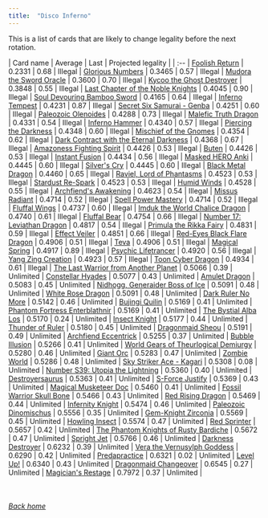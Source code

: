 ```yaml
---
title:  "Disco Inferno"
---
```


This is a list of cards that are likely to change legality before the next rotation.

| Card name | Average | Last | Projected legality |
| :-- |
[Foolish Return](https://db.ygoprodeck.com/card/?search=Foolish%20Return) | 0.2331 | 0.68 | Illegal |
[Glorious Numbers](https://db.ygoprodeck.com/card/?search=Glorious%20Numbers) | 0.3465 | 0.57 | Illegal |
[Mudora the Sword Oracle](https://db.ygoprodeck.com/card/?search=Mudora%20the%20Sword%20Oracle) | 0.3600 | 0.70 | Illegal |
[Kycoo the Ghost Destroyer](https://db.ygoprodeck.com/card/?search=Kycoo%20the%20Ghost%20Destroyer) | 0.3848 | 0.55 | Illegal |
[Last Chapter of the Noble Knights](https://db.ygoprodeck.com/card/?search=Last%20Chapter%20of%20the%20Noble%20Knights) | 0.4045 | 0.90 | Illegal |
[Soul Devouring Bamboo Sword](https://db.ygoprodeck.com/card/?search=Soul%20Devouring%20Bamboo%20Sword) | 0.4165 | 0.64 | Illegal |
[Inferno Tempest](https://db.ygoprodeck.com/card/?search=Inferno%20Tempest) | 0.4231 | 0.87 | Illegal |
[Secret Six Samurai - Genba](https://db.ygoprodeck.com/card/?search=Secret%20Six%20Samurai%20-%20Genba) | 0.4251 | 0.60 | Illegal |
[Paleozoic Olenoides](https://db.ygoprodeck.com/card/?search=Paleozoic%20Olenoides) | 0.4288 | 0.73 | Illegal |
[Malefic Truth Dragon](https://db.ygoprodeck.com/card/?search=Malefic%20Truth%20Dragon) | 0.4331 | 0.54 | Illegal |
[Inferno Hammer](https://db.ygoprodeck.com/card/?search=Inferno%20Hammer) | 0.4340 | 0.57 | Illegal |
[Piercing the Darkness](https://db.ygoprodeck.com/card/?search=Piercing%20the%20Darkness) | 0.4348 | 0.60 | Illegal |
[Mischief of the Gnomes](https://db.ygoprodeck.com/card/?search=Mischief%20of%20the%20Gnomes) | 0.4354 | 0.62 | Illegal |
[Dark Contract with the Eternal Darkness](https://db.ygoprodeck.com/card/?search=Dark%20Contract%20with%20the%20Eternal%20Darkness) | 0.4368 | 0.67 | Illegal |
[Amazoness Fighting Spirit](https://db.ygoprodeck.com/card/?search=Amazoness%20Fighting%20Spirit) | 0.4426 | 0.53 | Illegal |
[Buten](https://db.ygoprodeck.com/card/?search=Buten) | 0.4426 | 0.53 | Illegal |
[Instant Fusion](https://db.ygoprodeck.com/card/?search=Instant%20Fusion) | 0.4434 | 0.56 | Illegal |
[Masked HERO Anki](https://db.ygoprodeck.com/card/?search=Masked%20HERO%20Anki) | 0.4445 | 0.60 | Illegal |
[Silver's Cry](https://db.ygoprodeck.com/card/?search=Silver's%20Cry) | 0.4445 | 0.60 | Illegal |
[Black Metal Dragon](https://db.ygoprodeck.com/card/?search=Black%20Metal%20Dragon) | 0.4460 | 0.65 | Illegal |
[Raviel, Lord of Phantasms](https://db.ygoprodeck.com/card/?search=Raviel,%20Lord%20of%20Phantasms) | 0.4523 | 0.53 | Illegal |
[Stardust Re-Spark](https://db.ygoprodeck.com/card/?search=Stardust%20Re-Spark) | 0.4523 | 0.53 | Illegal |
[Humid Winds](https://db.ygoprodeck.com/card/?search=Humid%20Winds) | 0.4528 | 0.55 | Illegal |
[Archfiend's Awakening](https://db.ygoprodeck.com/card/?search=Archfiend's%20Awakening) | 0.4623 | 0.54 | Illegal |
[Missus Radiant](https://db.ygoprodeck.com/card/?search=Missus%20Radiant) | 0.4714 | 0.52 | Illegal |
[Spell Power Mastery](https://db.ygoprodeck.com/card/?search=Spell%20Power%20Mastery) | 0.4714 | 0.52 | Illegal |
[Fluffal Wings](https://db.ygoprodeck.com/card/?search=Fluffal%20Wings) | 0.4737 | 0.60 | Illegal |
[Imduk the World Chalice Dragon](https://db.ygoprodeck.com/card/?search=Imduk%20the%20World%20Chalice%20Dragon) | 0.4740 | 0.61 | Illegal |
[Fluffal Bear](https://db.ygoprodeck.com/card/?search=Fluffal%20Bear) | 0.4754 | 0.66 | Illegal |
[Number 17: Leviathan Dragon](https://db.ygoprodeck.com/card/?search=Number%2017:%20Leviathan%20Dragon) | 0.4817 | 0.54 | Illegal |
[Primula the Rikka Fairy](https://db.ygoprodeck.com/card/?search=Primula%20the%20Rikka%20Fairy) | 0.4831 | 0.59 | Illegal |
[Effect Veiler](https://db.ygoprodeck.com/card/?search=Effect%20Veiler) | 0.4851 | 0.66 | Illegal |
[Red-Eyes Black Flare Dragon](https://db.ygoprodeck.com/card/?search=Red-Eyes%20Black%20Flare%20Dragon) | 0.4906 | 0.51 | Illegal |
[Teva](https://db.ygoprodeck.com/card/?search=Teva) | 0.4906 | 0.51 | Illegal |
[Magical Spring](https://db.ygoprodeck.com/card/?search=Magical%20Spring) | 0.4917 | 0.89 | Illegal |
[Psychic Lifetrancer](https://db.ygoprodeck.com/card/?search=Psychic%20Lifetrancer) | 0.4920 | 0.56 | Illegal |
[Yang Zing Creation](https://db.ygoprodeck.com/card/?search=Yang%20Zing%20Creation) | 0.4923 | 0.57 | Illegal |
[Toon Cyber Dragon](https://db.ygoprodeck.com/card/?search=Toon%20Cyber%20Dragon) | 0.4934 | 0.61 | Illegal |
[The Last Warrior from Another Planet](https://db.ygoprodeck.com/card/?search=The%20Last%20Warrior%20from%20Another%20Planet) | 0.5066 | 0.39 | Unlimited |
[Constellar Hyades](https://db.ygoprodeck.com/card/?search=Constellar%20Hyades) | 0.5077 | 0.43 | Unlimited |
[Amulet Dragon](https://db.ygoprodeck.com/card/?search=Amulet%20Dragon) | 0.5083 | 0.45 | Unlimited |
[Nidhogg, Generaider Boss of Ice](https://db.ygoprodeck.com/card/?search=Nidhogg,%20Generaider%20Boss%20of%20Ice) | 0.5091 | 0.48 | Unlimited |
[White Rose Dragon](https://db.ygoprodeck.com/card/?search=White%20Rose%20Dragon) | 0.5091 | 0.48 | Unlimited |
[Dark Ruler No More](https://db.ygoprodeck.com/card/?search=Dark%20Ruler%20No%20More) | 0.5142 | 0.46 | Unlimited |
[Bujingi Quilin](https://db.ygoprodeck.com/card/?search=Bujingi%20Quilin) | 0.5169 | 0.41 | Unlimited |
[Phantom Fortress Enterblathnir](https://db.ygoprodeck.com/card/?search=Phantom%20Fortress%20Enterblathnir) | 0.5169 | 0.41 | Unlimited |
[The Bystial Alba Los](https://db.ygoprodeck.com/card/?search=The%20Bystial%20Alba%20Los) | 0.5170 | 0.24 | Unlimited |
[Insect Knight](https://db.ygoprodeck.com/card/?search=Insect%20Knight) | 0.5177 | 0.44 | Unlimited |
[Thunder of Ruler](https://db.ygoprodeck.com/card/?search=Thunder%20of%20Ruler) | 0.5180 | 0.45 | Unlimited |
[Dragonmaid Sheou](https://db.ygoprodeck.com/card/?search=Dragonmaid%20Sheou) | 0.5191 | 0.49 | Unlimited |
[Archfiend Eccentrick](https://db.ygoprodeck.com/card/?search=Archfiend%20Eccentrick) | 0.5255 | 0.37 | Unlimited |
[Bubble Illusion](https://db.ygoprodeck.com/card/?search=Bubble%20Illusion) | 0.5266 | 0.41 | Unlimited |
[World Gears of Theurlogical Demiurgy](https://db.ygoprodeck.com/card/?search=World%20Gears%20of%20Theurlogical%20Demiurgy) | 0.5280 | 0.46 | Unlimited |
[Giant Orc](https://db.ygoprodeck.com/card/?search=Giant%20Orc) | 0.5283 | 0.47 | Unlimited |
[Zombie World](https://db.ygoprodeck.com/card/?search=Zombie%20World) | 0.5286 | 0.48 | Unlimited |
[Sky Striker Ace - Kagari](https://db.ygoprodeck.com/card/?search=Sky%20Striker%20Ace%20-%20Kagari) | 0.5308 | 0.08 | Unlimited |
[Number S39: Utopia the Lightning](https://db.ygoprodeck.com/card/?search=Number%20S39:%20Utopia%20the%20Lightning) | 0.5360 | 0.40 | Unlimited |
[Destroyersaurus](https://db.ygoprodeck.com/card/?search=Destroyersaurus) | 0.5363 | 0.41 | Unlimited |
[S-Force Justify](https://db.ygoprodeck.com/card/?search=S-Force%20Justify) | 0.5369 | 0.43 | Unlimited |
[Magical Musketeer Doc](https://db.ygoprodeck.com/card/?search=Magical%20Musketeer%20Doc) | 0.5460 | 0.41 | Unlimited |
[Fossil Warrior Skull Bone](https://db.ygoprodeck.com/card/?search=Fossil%20Warrior%20Skull%20Bone) | 0.5466 | 0.43 | Unlimited |
[Red Rising Dragon](https://db.ygoprodeck.com/card/?search=Red%20Rising%20Dragon) | 0.5469 | 0.44 | Unlimited |
[Infernity Knight](https://db.ygoprodeck.com/card/?search=Infernity%20Knight) | 0.5474 | 0.46 | Unlimited |
[Paleozoic Dinomischus](https://db.ygoprodeck.com/card/?search=Paleozoic%20Dinomischus) | 0.5556 | 0.35 | Unlimited |
[Gem-Knight Zirconia](https://db.ygoprodeck.com/card/?search=Gem-Knight%20Zirconia) | 0.5569 | 0.45 | Unlimited |
[Howling Insect](https://db.ygoprodeck.com/card/?search=Howling%20Insect) | 0.5574 | 0.47 | Unlimited |
[Red Sprinter](https://db.ygoprodeck.com/card/?search=Red%20Sprinter) | 0.5657 | 0.42 | Unlimited |
[The Phantom Knights of Rusty Bardiche](https://db.ygoprodeck.com/card/?search=The%20Phantom%20Knights%20of%20Rusty%20Bardiche) | 0.5672 | 0.47 | Unlimited |
[Spright Jet](https://db.ygoprodeck.com/card/?search=Spright%20Jet) | 0.5766 | 0.46 | Unlimited |
[Darkness Destroyer](https://db.ygoprodeck.com/card/?search=Darkness%20Destroyer) | 0.6232 | 0.39 | Unlimited |
[Vera the Vernusylph Goddess](https://db.ygoprodeck.com/card/?search=Vera%20the%20Vernusylph%20Goddess) | 0.6290 | 0.42 | Unlimited |
[Predapractice](https://db.ygoprodeck.com/card/?search=Predapractice) | 0.6321 | 0.02 | Unlimited |
[Level Up!](https://db.ygoprodeck.com/card/?search=Level%20Up!) | 0.6340 | 0.43 | Unlimited |
[Dragonmaid Changeover](https://db.ygoprodeck.com/card/?search=Dragonmaid%20Changeover) | 0.6545 | 0.27 | Unlimited |
[Magician's Restage](https://db.ygoprodeck.com/card/?search=Magician's%20Restage) | 0.7972 | 0.37 | Unlimited |

<br>

###### [Back home](index)